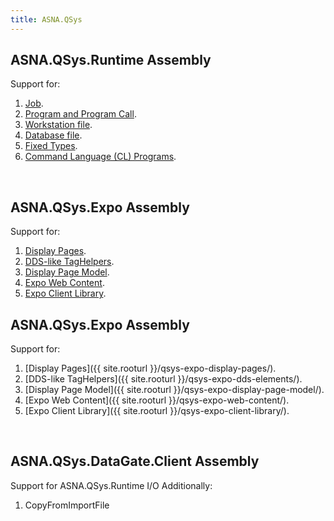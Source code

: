 ```yaml
---
title: ASNA.QSys
---
```

## ASNA.QSys.Runtime Assembly
Support for:
1. [Job](/concepts/program-structure/qsys-job/).
2. [Program and Program Call](/concepts/program-structure/qsys-program/).
3. [Workstation file](/concepts/program-structure/qsys-workstationfile/).
4. [Database file](/concepts/program-structure/qsys-databasefile/).
5. [Fixed Types](/concepts/program-structure/qsys-fixedtypes/).
6. [Command Language (CL) Programs](/concepts/program-structure/qsys-cl-program/).

<br>

## ASNA.QSys.Expo Assembly
Support for:
1. [Display Pages](/concepts/user-interface/qsys-expo-display-pages/).
2. [DDS-like TagHelpers](/concepts/user-interface/qsys-expo-dds-elements/).
3. [Display Page Model](/concepts/user-interface/qsys-expo-display-page-model/).
4. [Expo Web Content](/concepts/user-interface/qsys-expo-web-content/).
5. [Expo Client Library](/concepts/user-interface/qsys-expo-client-library/).


## ASNA.QSys.Expo Assembly
Support for:
1. [Display Pages]({{ site.rooturl }}/qsys-expo-display-pages/).
2. [DDS-like TagHelpers]({{ site.rooturl }}/qsys-expo-dds-elements/).
3. [Display Page Model]({{ site.rooturl }}/qsys-expo-display-page-model/).
4. [Expo Web Content]({{ site.rooturl }}/qsys-expo-web-content/).
5. [Expo Client Library]({{ site.rooturl }}/qsys-expo-client-library/).


<br>

## ASNA.QSys.DataGate.Client Assembly
Support for ASNA.QSys.Runtime I/O
Additionally:
1. CopyFromImportFile

